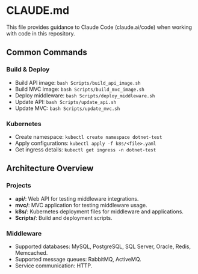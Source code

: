# CLAUDE.md

This file provides guidance to Claude Code (claude.ai/code) when working with code in this repository.

## Common Commands

### Build & Deploy
- Build API image: `bash Scripts/build_api_image.sh`
- Build MVC image: `bash Scripts/build_mvc_image.sh`
- Deploy middleware: `bash Scripts/deploy_middleware.sh`
- Update API: `bash Scripts/update_api.sh`
- Update MVC: `bash Scripts/update_mvc.sh`

### Kubernetes
- Create namespace: `kubectl create namespace dotnet-test`
- Apply configurations: `kubectl apply -f k8s/<file>.yaml`
- Get ingress details: `kubectl get ingress -n dotnet-test`


## Architecture Overview

### Projects
- **api/**: Web API for testing middleware integrations.
- **mvc/**: MVC application for testing middleware usage.
- **k8s/**: Kubernetes deployment files for middleware and applications.
- **Scripts/**: Build and deployment scripts.

### Middleware
- Supported databases: MySQL, PostgreSQL, SQL Server, Oracle, Redis, Memcached.
- Supported message queues: RabbitMQ, ActiveMQ.
- Service communication: HTTP.